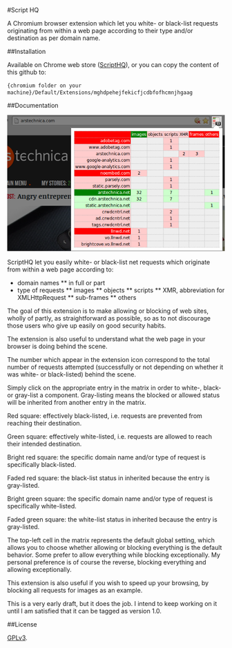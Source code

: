 #Script HQ

A Chromium browser extension which let you white- or black-list requests
originating from within a web page according to their type and/or destination
as per domain name.

##Installation

Available on Chrome web store (<a href="https://chrome.google.com/webstore/detail/scripthq/mghdpehejfekicfjcdbfofhcmnjhgaag">ScriptHQ</a>),
or you can copy the content of this github to:

    {chromium folder on your machine}/Default/Extensions/mghdpehejfekicfjcdbfofhcmnjhgaag

##Documentation

![ScriptHQ](img/snapshot1.png)

ScriptHQ let you easily white- or black-list net requests which originate from
 within a web page according to:

* domain names
** in full or part
* type of requests
** images
** objects
** scripts
** XMR, abbreviation for XMLHttpRequest
** sub-frames
** others

The goal of this extension is to make allowing or blocking of web sites,
wholly of partly, as straightforward as possible, so as to not discourage
those users who give up easily on good security habits.

The extension is also useful to understand what the web page in your browser
is doing behind the scene.

The number which appear in the extension icon correspond to the total number
of requests attempted (successfully or not depending on whether it was
white- or black-listed) behind the scene.

Simply click on the appropriate entry in the matrix in order to white-,
black- or gray-list a component. Gray-listing means the blocked or allowed
status will be inherited from another entry in the matrix.

Red square: effectively black-listed, i.e. requests are prevented from
reaching their destination.

Green square: effectively white-listed, i.e. requests are allowed to reach
their intended destination.

Bright red square: the specific domain name and/or type of request is
specifically black-listed.

Faded red square: the black-list status in inherited because the entry is
gray-listed.

Bright green square: the specific domain name and/or type of request is
specifically white-listed.

Faded green square: the white-list status in inherited because the entry is
gray-listed.

The top-left cell in the matrix represents the default global setting, which
allows you to choose whether allowing or blocking everything is the default
behavior. Some prefer to allow everything while blocking exceptionally.
My personal preference is of course the reverse, blocking everything and
allowing exceptionally.

This extension is also useful if you wish to speed up your browsing, by
blocking all requests for images as an example.

This is a very early draft, but it does the job. I intend to keep working on
it until I am satisfied that it can be tagged as version 1.0.

##License

<a href="https://github.com/gorhill/scripthq/blob/master/LICENSE.txt">GPLv3</a>.
